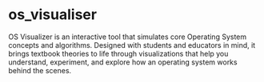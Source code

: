 # os_visualiser
OS Visualizer is an interactive tool that simulates core Operating System concepts and algorithms. Designed with students and educators in mind, it brings textbook theories to life through visualizations that help you understand, experiment, and explore how an operating system works behind the scenes.
